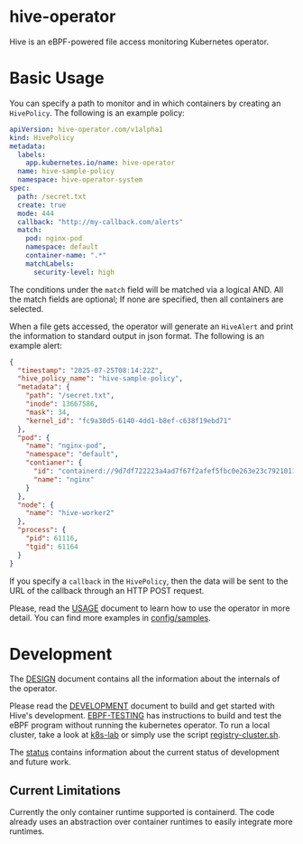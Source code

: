 # hive-operator

Hive is an eBPF-powered file access monitoring Kubernetes operator.

# Basic Usage

You can specify a path to monitor and in which containers by
creating an `HivePolicy`. The following is an example policy:

```yaml
apiVersion: hive-operator.com/v1alpha1
kind: HivePolicy
metadata:
  labels:
    app.kubernetes.io/name: hive-operator
  name: hive-sample-policy
  namespace: hive-operator-system
spec:
  path: /secret.txt
  create: true
  mode: 444
  callback: "http://my-callback.com/alerts"
  match:
    pod: nginx-pod
    namespace: default
    container-name: ".*"
    matchLabels:
      security-level: high
```

The conditions under the `match` field will be matched via a logical
AND. All the match fields are optional; If none are specified, then
all containers are selected.

When a file gets accessed, the operator will generate an `HiveAlert`
and print the information to standard output in json format. The
following is an example alert:

```json
{
  "timestamp": "2025-07-25T08:14:22Z",
  "hive_policy_name": "hive-sample-policy",
  "metadata": {
    "path": "/secret.txt",
    "inode": 13667586,
    "mask": 34,
    "kernel_id": "fc9a30d5-6140-4dd1-b8ef-c638f19ebd71"
  },
  "pod": {
    "name": "nginx-pod",
    "namespace": "default",
    "contianer": {
      "id": "containerd://9d7df722223a4ad7f67f2afef5fbc0e263e23c7921011497f445e657fbced97e",
      "name": "nginx"
    }
  },
  "node": {
    "name": "hive-worker2"
  },
  "process": {
    "pid": 61116,
    "tgid": 61164
  }
}
```

If you specify a `callback` in the `HivePolicy`, then the data will be
sent to the URL of the callback through an HTTP POST request.

Please, read the [USAGE](./docs/USAGE.md) document to learn how to use
the operator in more detail. You can find more examples in
[config/samples](./config/samples/).

# Development

The [DESIGN](./docs/DESIGN.md) document contains all the information
about the internals of the operator.

Please read the [DEVELOPMENT](./docs/DEVELOPMENT.md) document to build
and get started with Hive's
development. [EBPF-TESTING](./docs/EBPF-TESTING.md) has instructions
to build and test the eBPF program without running the kubernetes
operator. To run a local cluster, take a look at
[k8s-lab](./k8s-lab/README.md) or simply use the script
[registry-cluster.sh](./hack/registry-cluster.sh).

The [status](./docs/status.org) contains information about the current
status of development and future work.

## Current Limitations

Currently the only container runtime supported is containerd. The code
already uses an abstraction over container runtimes to easily
integrate more runtimes.
